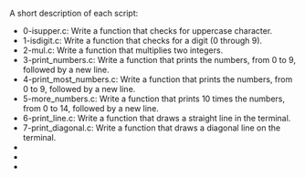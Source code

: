 A short description of each script:
+ 0-isupper.c: Write a function that checks for uppercase character.
+ 1-isdigit.c: Write a function that checks for a digit (0 through 9).
+ 2-mul.c: Write a function that multiplies two integers.
+ 3-print_numbers.c: Write a function that prints the numbers, from 0 to 9, followed by a new line.
+ 4-print_most_numbers.c: Write a function that prints the numbers, from 0 to 9, followed by a new line.
+ 5-more_numbers.c: Write a function that prints 10 times the numbers, from 0 to 14, followed by a new line.
+ 6-print_line.c: Write a function that draws a straight line in the terminal.
+ 7-print_diagonal.c: Write a function that draws a diagonal line on the terminal.
+
+
+
